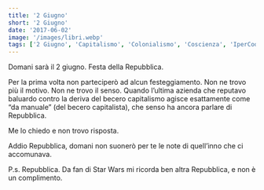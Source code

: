 ```yaml
---
title: '2 Giugno'
short: '2 Giugno'
date: '2017-06-02'
image: '/images/libri.webp'
tags: ['2 Giugno', 'Capitalismo', 'Colonialismo', 'Coscienza', 'IperCoop', 'Manuale', 'Repubblica', 'Sicilia']
---
```


Domani sarà il 2 giugno. Festa della Repubblica.

Per la prima volta non parteciperò ad alcun festeggiamento. Non ne trovo più il motivo. Non ne trovo il senso. Quando l’ultima azienda che reputavo baluardo contro la deriva del becero capitalismo agisce esattamente come “da manuale” (del becero capitalista), che senso ha ancora parlare di Repubblica.

Me lo chiedo e non​ trovo risposta.

Addio Repubblica, domani non suonerò per te le note di quell’inno che ci accomunava.

P.s. Repubblica. Da fan di Star Wars mi ricorda ben altra Repubblica, e non è un complimento.